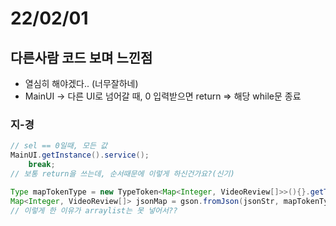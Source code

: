 # 22/02/01

## 다른사람 코드 보며 느낀점

- 열심히 해야겠다.. (너무잘하네)
- MainUI -> 다른 UI로 넘어갈 때, 0 입력받으면 return => 해당 while문 종료

### 지-경

~~~ java
// sel == 0일때, 모든 값 
MainUI.getInstance().service();
	break;
// 보통 return을 쓰는데, 순서때문에 이렇게 하신건가요?(신기)
~~~

~~~ java 
Type mapTokenType = new TypeToken<Map<Integer, VideoReview[]>>(){}.getType();
Map<Integer, VideoReview[]> jsonMap = gson.fromJson(jsonStr, mapTokenType);
// 이렇게 한 이유가 arraylist는 못 넣어서??
~~~





